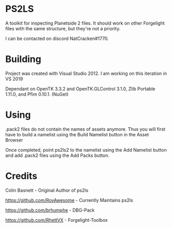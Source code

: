 PS2LS
=====

A toolkit for inspecting Planetside 2 files. It should work on other Forgelight files with the same structure, but they're not a priority.

I can be contacted on discord NatCracken#1770.

Building
=====
Project was created with Visual Studio 2012. I am working on this iteration in VS 2019

Dependant on OpenTK 3.3.2 and OpenTK.GLControl 3.1.0, Zlib Portable 1.11.0, and Pfim 0.10.1. (NuGet)


Using
=====
.pack2 files do not contain the names of assets anymore. Thus you will first have to build a namelist using the Build Namelist button in the Asset Browser

Once completed, point ps2ls2 to the namelist using the Add Namelist button and add .pack2 files using the Add Packs button.

Credits
=====
Colin Basnett - Original Author of ps2ls

https://github.com/RoyAwesome - Currently Maintains ps2ls

https://github.com/brhumphe - DBG-Pack

https://github.com/RhettVX - Forgelight-Toolbox
